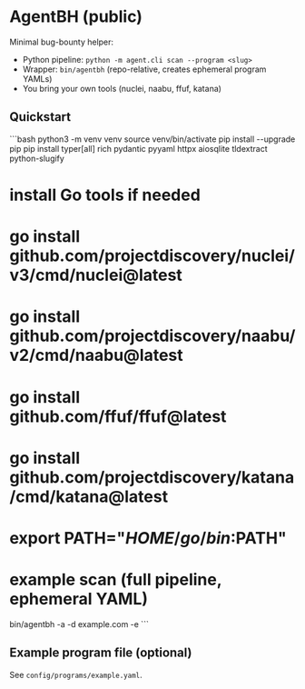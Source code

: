 # AgentBH (public)

Minimal bug-bounty helper:
- Python pipeline: `python -m agent.cli scan --program <slug>`
- Wrapper: `bin/agentbh` (repo-relative, creates ephemeral program YAMLs)
- You bring your own tools (nuclei, naabu, ffuf, katana)

## Quickstart
\`\`\`bash
python3 -m venv venv
source venv/bin/activate
pip install --upgrade pip
pip install typer[all] rich pydantic pyyaml httpx aiosqlite tldextract python-slugify

# install Go tools if needed
# go install github.com/projectdiscovery/nuclei/v3/cmd/nuclei@latest
# go install github.com/projectdiscovery/naabu/v2/cmd/naabu@latest
# go install github.com/ffuf/ffuf@latest
# go install github.com/projectdiscovery/katana/cmd/katana@latest
# export PATH="$HOME/go/bin:$PATH"

# example scan (full pipeline, ephemeral YAML)
bin/agentbh -a -d example.com -e
\`\`\`

## Example program file (optional)
See `config/programs/example.yaml`.
